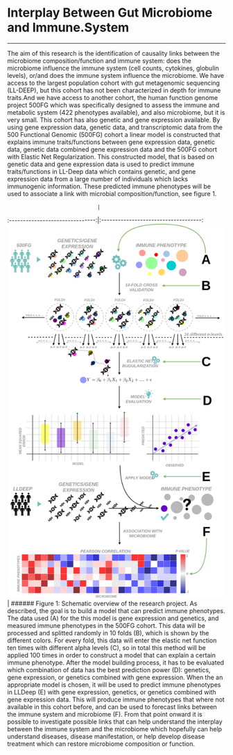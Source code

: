 # Interplay Between Gut Microbiome and Immune.System
---

The aim of this research is the identification of causality links between the microbiome composition/function and immune system: does the microbiome influence the immune system (cell counts, cytokines, globulin levels), or/and does the immune system influence the microbiome. We have access to the largest population cohort with gut metagenomic sequencing (LL-DEEP), but this cohort has not been characterized in depth for immune traits.And we have access to another cohort, the human function genome project 500FG which was specifically designed to assess the immune and metabolic system (422 phenotypes available), and also microbiome, but it is very small. This cohort has also genetic and gene expression available. By using gene expression data, genetic data, and transcriptomic data from the 500 Functional Genomic (500FG) cohort a linear model is constructed that explains immune traits/functions between gene expression data, genetic data, genetic data combined gene expression data and the 500FG cohort with Elastic Net Regularization. This constructed model, that is based on genetic data and gene expression data is used to predict immune traits/functions in LL-Deep data which contains genetic, and gene expression data from a large number of individuals which lacks immunogenic information. These predicted immune phenotypes will be used to associate a link with microbial composition/function, see figure 1. 

                                 |                                      
:-------------------------------:|:------------------------------------:
![alt-text-1](internship/readme/workflow.small.png) | ###### Figure 1: Schematic overview of the research project. As described, the goal is to build a model that can predict immune phenotypes. The data used (A) for the this model is gene expression and genetics, and measured immune phenotypes in the 500FG cohort. This data will be processed and splitted randomly in 10 folds (B), which is shown by the different colors. For every fold, this data will enter the elastic net function ten times with different alpha levels (C), so in total this method will be applied 100 times in order to construct a model that can explain a certain immune phenotype. After the model building process, it has to be evaluated which combination of data has the best prediction power (D): genetics, gene expression, or genetics combined with gene expression. When the an appropriate model is chosen, it will be used to predict immune phenotypes in LLDeep (E) with gene expression, genetics, or genetics combined with gene expression data. This will produce immune phenotypes that where not available in this cohort before, and can be used to forecast links between the immune system and microbiome (F). From that point onward it is possible to investigate possible links that can help understand the interplay between the immune system and the microbiome which hopefully can help understand diseases, disease manifestation, or help develop disease treatment which can restore microbiome composition or function.